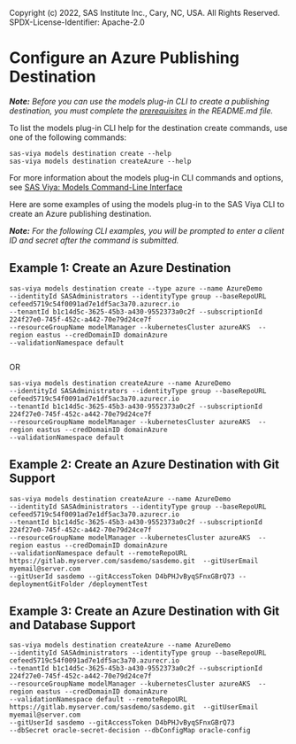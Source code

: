 Copyright (c) 2022, SAS Institute Inc., Cary, NC, USA.  All Rights Reserved.
SPDX-License-Identifier: Apache-2.0

# Configure an Azure Publishing Destination

_**Note:** Before you can use the models plug-in CLI to create a publishing destination, you must complete the [prerequisites](./README.md#prerequisites) in the README.md file._

To list the models plug-in CLI help for the destination create commands, use one of the following commands:

```commandline
sas-viya models destination create --help
sas-viya models destination createAzure --help
```

For more information about the models plug-in CLI commands and options, see [SAS Viya: Models Command-Line Interface](https://documentation.sas.com/?cdcId=mdlmgrcdc&cdcVersion=default&docsetId=mdlmgrcli&docsetTarget=titlepage.htm)

Here are some examples of using the models plug-in to the SAS Viya CLI to create an Azure publishing destination.

_**Note:** For the following CLI examples, you will be prompted to enter a client ID and secret after the command is submitted._

## Example 1: Create an Azure Destination

```commandline
sas-viya models destination create --type azure --name AzureDemo 
--identityId SASAdministrators --identityType group --baseRepoURL cefeed5719c54f0091ad7e1df5ac3a70.azurecr.io 
--tenantId b1c14d5c-3625-45b3-a430-9552373a0c2f --subscriptionId 224f27e0-745f-452c-a442-70e79d24ce7f 
--resourceGroupName modelManager --kubernetesCluster azureAKS  --region eastus --credDomainID domainAzure 
--validationNamespace default
 
```

OR

```commandline
sas-viya models destination createAzure --name AzureDemo 
--identityId SASAdministrators --identityType group --baseRepoURL cefeed5719c54f0091ad7e1df5ac3a70.azurecr.io 
--tenantId b1c14d5c-3625-45b3-a430-9552373a0c2f --subscriptionId 224f27e0-745f-452c-a442-70e79d24ce7f 
--resourceGroupName modelManager --kubernetesCluster azureAKS  --region eastus --credDomainID domainAzure 
--validationNamespace default
```

## Example 2: Create an Azure Destination with Git Support

```commandline
sas-viya models destination createAzure --name AzureDemo 
--identityId SASAdministrators --identityType group --baseRepoURL cefeed5719c54f0091ad7e1df5ac3a70.azurecr.io 
--tenantId b1c14d5c-3625-45b3-a430-9552373a0c2f --subscriptionId 224f27e0-745f-452c-a442-70e79d24ce7f 
--resourceGroupName modelManager --kubernetesCluster azureAKS  --region eastus --credDomainID domainAzure 
--validationNamespace default --remoteRepoURL https://gitlab.myserver.com/sasdemo/sasdemo.git  --gitUserEmail myemail@server.com 
--gitUserId sasdemo --gitAccessToken D4bPHJvByqSFnxGBrQ73 --deploymentGitFolder /deploymentTest
```

## Example 3: Create an Azure Destination with Git and Database Support

```commandline
sas-viya models destination createAzure --name AzureDemo 
--identityId SASAdministrators --identityType group --baseRepoURL cefeed5719c54f0091ad7e1df5ac3a70.azurecr.io 
--tenantId b1c14d5c-3625-45b3-a430-9552373a0c2f --subscriptionId 224f27e0-745f-452c-a442-70e79d24ce7f 
--resourceGroupName modelManager --kubernetesCluster azureAKS  --region eastus --credDomainID domainAzure 
--validationNamespace default --remoteRepoURL https://gitlab.myserver.com/sasdemo/sasdemo.git  --gitUserEmail myemail@server.com 
--gitUserId sasdemo --gitAccessToken D4bPHJvByqSFnxGBrQ73 
--dbSecret oracle-secret-decision --dbConfigMap oracle-config
```